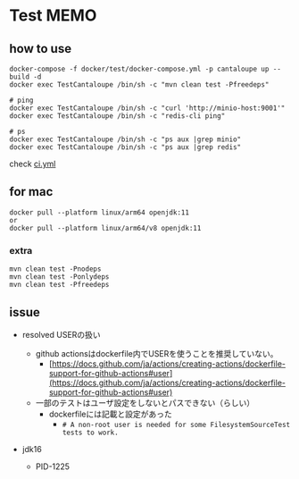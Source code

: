 # Test MEMO

## how to use
```text
docker-compose -f docker/test/docker-compose.yml -p cantaloupe up --build -d
docker exec TestCantaloupe /bin/sh -c "mvn clean test -Pfreedeps"

# ping
docker exec TestCantaloupe /bin/sh -c "curl 'http://minio-host:9001'"
docker exec TestCantaloupe /bin/sh -c "redis-cli ping"

# ps
docker exec TestCantaloupe /bin/sh -c "ps aux |grep minio"
docker exec TestCantaloupe /bin/sh -c "ps aux |grep redis"
```
check [ci.yml](..%2F..%2F.github%2Fworkflows%2Fci.yml)

## for mac
```text
docker pull --platform linux/arm64 openjdk:11
or
docker pull --platform linux/arm64/v8 openjdk:11
```

### extra
```text
mvn clean test -Pnodeps
mvn clean test -Ponlydeps
mvn clean test -Pfreedeps
```

## issue
- resolved USERの扱い
  - github actionsはdockerfile内でUSERを使うことを推奨していない。
    - [https://docs.github.com/ja/actions/creating-actions/dockerfile-support-for-github-actions#user](https://docs.github.com/ja/actions/creating-actions/dockerfile-support-for-github-actions#user)
  - 一部のテストはユーザ設定をしないとパスできない（らしい）
    - dockerfileには記載と設定があった
      - `# A non-root user is needed for some FilesystemSourceTest tests to work.`

- jdk16
  - PID-1225
